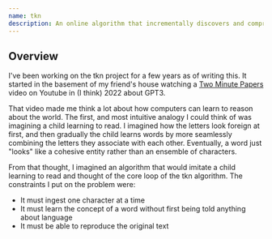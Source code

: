 ```yaml
---
name: tkn
description: An online algorithm that incrementally discovers and compresses recurring symbol patterns in a data stream, building its own token vocabulary without any prior linguistic or statistical model.
---
```


## Overview

I've been working on the tkn project for a few years as of writing this. It started in the basement of my friend's house watching a [Two Minute Papers](https://www.youtube.com/channel/UCbfYPyITQ-7l4upoX8nvctg) video on Youtube in (I think) 2022 about GPT3.

That video made me think a lot about how computers can learn to reason about the world. The first, and most intuitive analogy I could think of was imagining a child learning to read. I imagined how the letters look foreign at first, and then gradually the child learns words by more seamlessly combining the letters they associate with each other. Eventually, a word just "looks" like a cohesive entity rather than an ensemble of characters.

From that thought, I imagined an algorithm that would imitate a child learning to read and thought of the core loop of the tkn algorithm.
The constraints I put on the problem were:

- It must ingest one character at a time
- It must learn the concept of a word without first being told anything about language
- It must be able to reproduce the original text
